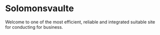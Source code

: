 # Solomonsvaulte
Welcome to one of the most efficient, reliable and integrated suitable site for conducting for business.
